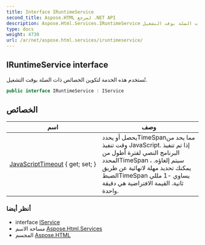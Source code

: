 ```yaml
---
title: Interface IRuntimeService
second_title: Aspose.HTML لمرجع .NET API
description: Aspose.Html.Services.IRuntimeService واجهه المستخدم. تُستخدم هذه الخدمة لتكوين الخصائص ذات الصلة بوقت التشغيل.
type: docs
weight: 4730
url: /ar/net/aspose.html.services/iruntimeservice/
---
```

## IRuntimeService interface

تُستخدم هذه الخدمة لتكوين الخصائص ذات الصلة بوقت التشغيل.

```csharp
public interface IRuntimeService : IService
```

## الخصائص

| اسم | وصف |
| --- | --- |
| [JavaScriptTimeout](../../aspose.html.services/iruntimeservice/javascripttimeout/) { get; set; } | يحصل أو يحددTimeSpanمما يحد من وقت تنفيذ JavaScript. إذا تم تنفيذ البرنامج النصي لفترة أطول من المحددTimeSpan ، سيتم إلغاؤه. يمكنك تحديد مهلة لانهائية عن طريق الضبطTimeSpan يساوي -1 مللي ثانية. القيمة الافتراضية هي دقيقة واحدة. |

### أنظر أيضا

* interface [IService](../iservice/)
* مساحة الاسم [Aspose.Html.Services](../../aspose.html.services/)
* المجسم [Aspose.HTML](../../)


